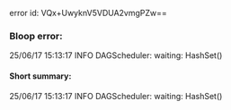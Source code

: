 error id: VQx+UwyknV5VDUA2vmgPZw==
### Bloop error:

25/06/17 15:13:17 INFO DAGScheduler: waiting: HashSet()
#### Short summary: 

25/06/17 15:13:17 INFO DAGScheduler: waiting: HashSet()